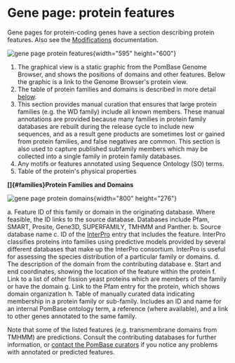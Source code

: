 # Gene page: protein features

Gene pages for protein-coding genes have a section describing protein
features. Also see the
[Modifications](/documentation/gene-page-modifications) documentation.

![gene page protein features](assets/gene_page_protein_features.png  "Protein features"){width="595" height="600"}

1.  The graphical view is a static graphic from the PomBase Genome
    Browser, and shows the positions of domains and other features.
    Below the graphic is a link to the Genome Browser's protein view.
2.  The table of protein families and domains is described in more
    detail [below](/documentation/gene-page-protein-features#families).
3.  This section provides manual curation that ensures that large
    protein families (e.g. the WD family) include all known members.
    These manual annotations are provided because many families in
    protein family databases are rebuilt during the release cycle to
    include new sequences, and as a result gene products are sometimes
    lost or gained from protein families, and false negatives are
    common. This section is also used to capture published subfamily
    members which may be collected into a single family in protein
    family databases.
4.  Any motifs or features annotated using Sequence Ontology (SO) terms.
5.  Table of the protein's physical properties

**[]{#families}Protein Families and Domains**

![gene page protein domains](assets/gene_page_protein_domains.png "Protein families and domains"){width="800" height="276"}

a.  Feature ID of this family or domain in the originating database.
    Where feasible, the ID links to the source database. Databases
    include Pfam, SMART, Prosite, Gene3D, SUPERFAMILY, TMHMM and
    Panther.
b.  Source database name
c.  ID of the [InterPro](http://www.ebi.ac.uk/interpro/) entry that
    includes the feature. InterPro classifies proteins into families
    using predictive models provided by several different databases that
    make up the InterPro consortium. InterPro is useful for assessing
    the species distribution of a particular family or domains.
d.  The description of the domain from the contributing database
e.  Start and end coordinates, showing the location of the feature
    within the protein
f.  Link to a list of other fission yeast proteins which are members of
    the family or have the domain
g.  Link to the Pfam entry for the protein, which shows domain
    organization
h.  Table of manually curated data indicating membership in a protein
    family or sub-family. Includes an ID and name for an internal
    PomBase ontology term, a reference (where available), and a link to
    other genes annotated to the same family.

Note that some of the listed features (e.g. transmembrane domains from
TMHMM) are predictions. Consult the contributing databases for further
information, or [contact the PomBase curators](/feedback) if you notice
any problems with annotated or predicted features.
